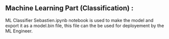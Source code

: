 ## Machine Learning Part (Classification) :

ML Classifier Sebastien.ipynb notebook is used to make the model and export it as a model.bin file, this file can the be used for deployement by the ML Engineer.


